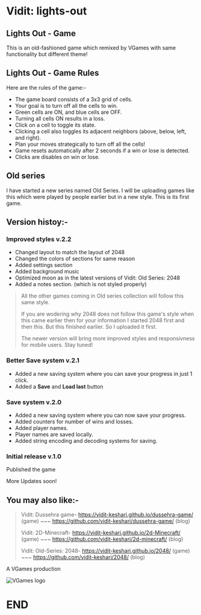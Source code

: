 # Vidit: lights-out
## Lights Out - Game
This is an old-fashioned game which remixed by VGames with same functionality but different theme!

## Lights Out - Game Rules
Here are the rules of the game:-
- The game board consists of a 3x3 grid of cells.
- Your goal is to turn off all the cells to win.
- Green cells are ON, and blue cells are OFF.
- Turning all cells ON results in a loss.
- Click on a cell to toggle its state.
- Clicking a cell also toggles its adjacent neighbors (above, below, left, and right).
- Plan your moves strategically to turn off all the cells!
- Game resets automatically after 2 seconds if a win or lose is detected.
- Clicks are disables on win or lose.

## Old series
I have started a new series named Old Series. I will be uploading games like this which were played by people earlier but in a new style.
This is its first game.

## Version histoy:-
### Improved styles v.2.2
- Changed layout to match the layout of 2048
- Changed the colors of sections for same reason
- Added settings section
- Added background music
- Optimized moon as in the latest versions of Vidit: Old Series: 2048
- Added a notes section. (which is not styled properly)

> All the other games coming in Old series collection will follow this same style.
>
> If you are wodering why 2048 does not follow this game's style when this came earlier then for your information I started 2048 first and then this. 
> But this finished earlier. So I uploaded it first.
>
> The newer version will bring more improved styles and responsivness for mobile users. Stay tuned!

### Better Save system v.2.1
- Added a new saving system where you can save your progress in just 1 click.
- Added a **Save** and **Load last** button

### Save system v.2.0
- Added a new saving system where you can now save your progress.
- Added counters for number of wins and losses.
- Added player names.
- Player names are saved locally.
- Added string encoding and decoding systems for saving.

### Initial release v.1.0
Published the game

More Updates soon!

## You may also like:-
> Vidit: Dussehra game- https://vidit-keshari.github.io/dussehra-game/ (game) ~~~ https://github.com/vidit-keshari/dussehra-game/ (blog)
>
> Vidit: 2D-Minecraft- https://vidit-keshari.github.io/2d-Minecraft/ (game) ~~~ https://github.com/vidit-keshari/2d-minecraft/ (blog)
>
> Vidit: Old-Series: 2048- https://vidit-keshari.github.io/2048/ (game) ~~~ https://github.com/vidit-keshari/2048/ (blog)

A VGames production

![VGames logo](https://github.com/user-attachments/assets/78de385e-f51f-4c4a-8f83-b54cbcd5990b)

# END
